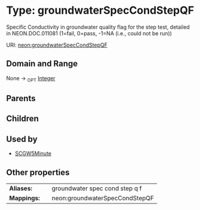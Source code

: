 
# Type: groundwaterSpecCondStepQF


Specific Conductivity in groundwater quality flag for the step test, detailed in NEON.DOC.011081 (1=fail, 0=pass, -1=NA (i.e., could not be run))

URI: [neon:groundwaterSpecCondStepQF](https://data.neonscience.org/groundwaterSpecCondStepQF)


## Domain and Range

None ->  <sub>OPT</sub> [Integer](types/Integer.md)

## Parents


## Children


## Used by

 * [SCGW5Minute](SCGW5Minute.md)

## Other properties

|  |  |  |
| --- | --- | --- |
| **Aliases:** | | groundwater spec cond step q f |
| **Mappings:** | | neon:groundwaterSpecCondStepQF |

